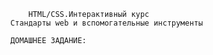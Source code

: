           HTML/CSS.Интерактивный курс
      Стандарты web и вспомогательные инструменты

      ДОМАШНЕЕ ЗАДАНИЕ:
